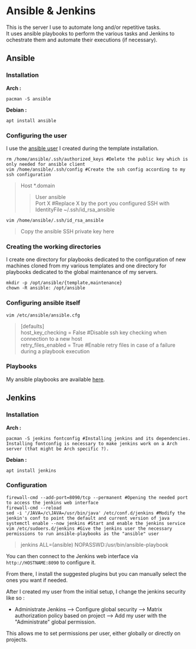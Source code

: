 # Ansible & Jenkins

This is the server I use to automate long and/or repetitive tasks.  
It uses ansible playbooks to perform the various tasks and Jenkins to ochestrate them and automate their executions (if necessary).  

## Ansible

### Installation

**Arch :**  

```
pacman -S ansible
```

**Debian :**  

```
apt install ansible
```

### Configuring the user

I use the [ansible user](https://github.com/Antiz96/Linux-Configuration/blob/main/VMs/Arch-Linux_Server_Template.md#create-and-configure-the-ansible-user) I created during the template installation.

```
rm /home/ansible/.ssh/authorized_keys #Delete the public key which is only needed for ansible client
vim /home/ansible/.ssh/config #Create the ssh config according to my ssh configuration
```
> Host \*.domain    
> > User ansible    
> > Port X #Replace X by the port you configured SSH with   
> > IdentityFile ~/.ssh/id_rsa_ansible  
  
```
vim /home/ansible/.ssh/id_rsa_ansible
```
> Copy the ansible SSH private key here

### Creating the working directories

I create one directory for playbooks dedicated to the configuration of new machines cloned from my various templates and one directory for playbooks dedicated to the global maintenance of my servers.  
  
```
mkdir -p /opt/ansible/{template,maintenance}
chown -R ansible: /opt/ansible
```

### Configuring ansible itself

```
vim /etc/ansible/ansible.cfg
```
> [defaults]  
> host_key_checking = False #Disable ssh key checking when connection to a new host   
> retry_files_enabled = True #Enable retry files in case of a failure during a playbook execution

### Playbooks

My ansible playbooks are available [here](https://github.com/Antiz96/Linux-Configuration/tree/main/Server/ansible).

## Jenkins

### Installation

**Arch :**  

```
pacman -S jenkins fontconfig #Installing jenkins and its dependencies. Installing fontconfig is necessary to make jenkins work on a Arch server (that might be Arch specific ?).
```

**Debian :**  

```
apt install jenkins
```

### Configuration

```
firewall-cmd --add-port=8090/tcp --permanent #Opening the needed port to access the jenkins web interface
firewall-cmd --reload
sed -i '/JAVA=/c\JAVA=/usr/bin/java' /etc/conf.d/jenkins #Modify the jenkin's conf to point the default and current version of java
systemctl enable --now jenkins #Start and enable the jenkins service
vim /etc/sudoers.d/jenkins #Give the jenkins user the necessary permissions to run ansible-playbooks as the "ansible" user
```
> jenkins ALL=(ansible) NOPASSWD:/usr/bin/ansible-playbook
  
You can then connect to the Jenkins web interface via `http://HOSTNAME:8090` to configure it.
  
From there, I install the suggested plugins but you can manually select the ones you want if needed.  
  
After I created my user from the initial setup, I change the jenkins security like so :  
  
- Administrate Jenkins --> Configure global security --> Matrix authorization policy based on project --> Add my user with the "Administrate" global permission.
  
This allows me to set permissions per user, either globally or directly on projects.
